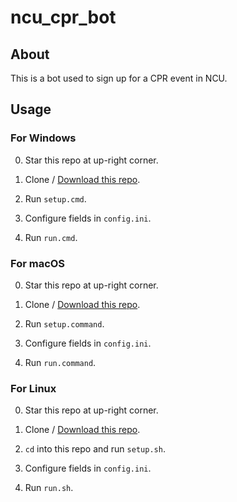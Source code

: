 # ncu_cpr_bot

## About

This is a bot used to sign up for a CPR event in NCU.

## Usage

### For Windows

0. Star this repo at up-right corner.

1. Clone / [Download this repo](https://github.com/wst24365888/ncu_cpr_bot/archive/refs/heads/main.zip).

2. Run `setup.cmd`.

3. Configure fields in `config.ini`.

4. Run `run.cmd`.

### For macOS

0. Star this repo at up-right corner.

1. Clone / [Download this repo](https://github.com/wst24365888/ncu_cpr_bot/archive/refs/heads/main.zip).

2. Run `setup.command`.

3. Configure fields in `config.ini`.

4. Run `run.command`.

### For Linux

0. Star this repo at up-right corner.

1. Clone / [Download this repo](https://github.com/wst24365888/ncu_cpr_bot/archive/refs/heads/main.zip).

2. `cd` into this repo and run `setup.sh`.

3. Configure fields in `config.ini`.

4. Run `run.sh`.
